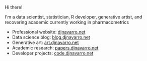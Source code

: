 
Hi there! 

I'm a data scientist, statistician, R developer, generative artist, and recovering academic currently working in pharmacometrics

- Professional website: [djnavarro.net](https://djnavarro.net)
- Data science blog: [blog.djnavarro.net](https://blog.djnavarro.net)
- Generative art: [art.djnavarro.net](https://art.djnavarro.net)
- Academic research: [papers.djnavarro.net](https://papers.djnavarro.net)
- Developer projects: [code.djnavarro.net](https://code.djnavarro.net)

